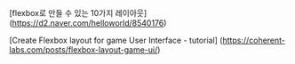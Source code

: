 [flexbox로 만들 수 있는 10가지 레이아웃] (https://d2.naver.com/helloworld/8540176)

[Create Flexbox layout for game User Interface - tutorial] (https://coherent-labs.com/posts/flexbox-layout-game-ui/)

